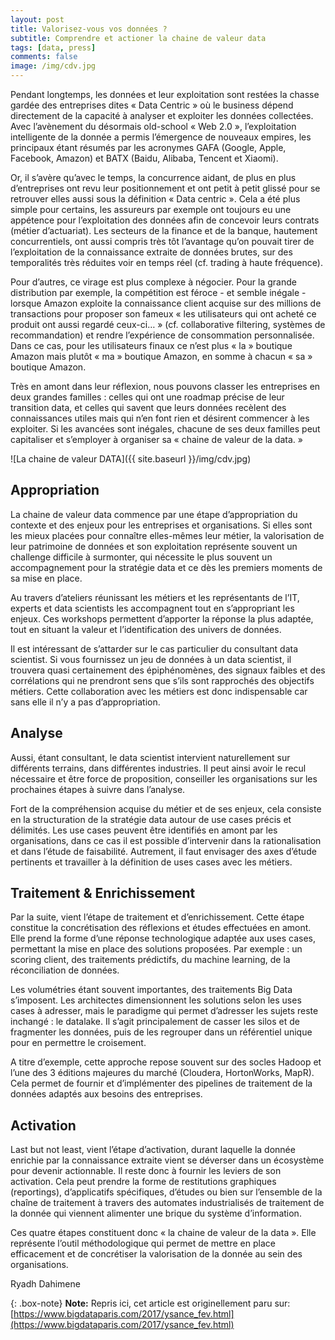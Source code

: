 ```yaml
---
layout: post
title: Valorisez-vous vos données ?
subtitle: Comprendre et actioner la chaine de valeur data
tags: [data, press]
comments: false
image: /img/cdv.jpg
---
```




Pendant longtemps, les données et leur exploitation sont restées la chasse gardée des entreprises dites « Data Centric » où le business dépend directement de la capacité à analyser et exploiter les données collectées. Avec l’avènement du désormais old-school « Web 2.0 », l’exploitation intelligente de la donnée a permis l’émergence de nouveaux empires, les principaux étant résumés par les acronymes GAFA (Google, Apple, Facebook, Amazon) et BATX (Baidu, Alibaba, Tencent et Xiaomi).

 

Or, il s’avère qu’avec le temps, la concurrence aidant, de plus en plus d’entreprises ont revu leur positionnement et ont petit à petit glissé pour se retrouver elles aussi sous la définition « Data centric ». Cela a été plus simple pour certains, les assureurs par exemple ont toujours eu une appétence pour l’exploitation des données afin de concevoir leurs contrats (métier d’actuariat). Les secteurs de la finance et de la banque, hautement concurrentiels, ont aussi compris très tôt l’avantage qu’on pouvait tirer de l’exploitation de la connaissance extraite de données brutes, sur des temporalités très réduites voir en temps réel (cf. trading à haute fréquence).

 

Pour d’autres, ce virage est plus complexe à négocier. Pour la grande distribution par exemple, la compétition est féroce - et semble inégale - lorsque Amazon exploite la connaissance client acquise sur des millions de transactions pour proposer son fameux « les utilisateurs qui ont acheté ce produit ont aussi regardé ceux-ci… » (cf. collaborative filtering, systèmes de recommandation) et rendre l’expérience de consommation personnalisée. Dans ce cas, pour les utilisateurs finaux ce n’est plus « la » boutique Amazon mais plutôt « ma » boutique Amazon, en somme à chacun « sa » boutique Amazon.

 

Très en amont dans leur réflexion, nous pouvons classer les entreprises en deux grandes familles : celles qui ont une roadmap précise de leur transition data, et celles qui savent que leurs données recèlent des connaissances utiles mais qui n’en font rien et désirent commencer à les exploiter. Si les avancées sont inégales, chacune de ses deux familles peut capitaliser et s’employer à organiser sa « chaine de valeur de la data. »

![La chaine de valeur DATA]({{ site.baseurl }}/img/cdv.jpg)

## Appropriation

La chaine de valeur data commence par une étape d’appropriation du contexte et des enjeux pour les entreprises et organisations. Si elles sont les mieux placées pour connaître elles-mêmes leur métier, la valorisation de leur patrimoine de données et son exploitation représente souvent un challenge difficile à surmonter, qui nécessite le plus souvent un accompagnement pour la stratégie data et ce dès les premiers moments de sa mise en place.

 

Au travers d’ateliers réunissant les métiers et les représentants de l’IT, experts et data scientists les accompagnent tout en s’appropriant les enjeux. Ces workshops permettent d’apporter la réponse la plus adaptée, tout en situant la valeur et l’identification des univers de données.

 

Il est intéressant de s’attarder sur le cas particulier du consultant data scientist. Si vous fournissez un jeu de données à un data scientist, il trouvera quasi certainement des épiphénomènes, des signaux faibles et des corrélations qui ne prendront sens que s’ils sont rapprochés des objectifs métiers. Cette collaboration avec les métiers est donc indispensable car sans elle il n’y a pas d’appropriation.

 

## Analyse

Aussi, étant consultant, le data scientist intervient naturellement sur différents terrains, dans différentes industries. Il peut ainsi avoir le recul nécessaire et être force de proposition, conseiller les organisations sur les prochaines étapes à suivre dans l’analyse.

 

Fort de la compréhension acquise du métier et de ses enjeux, cela consiste en la structuration de la stratégie data autour de use cases précis et délimités. Les use cases peuvent être identifiés en amont par les organisations, dans ce cas il est possible d’intervenir dans la rationalisation et dans l’étude de faisabilité. Autrement, il faut envisager des axes d’étude pertinents et travailler à la définition de uses cases avec les métiers.

 

## Traitement & Enrichissement

Par la suite, vient l’étape de traitement et d’enrichissement. Cette étape constitue la concrétisation des réflexions et études effectuées en amont. Elle prend la forme d’une réponse technologique adaptée aux uses cases, permettant la mise en place des solutions proposées. Par exemple : un scoring client, des traitements prédictifs, du machine learning, de la réconciliation de données.

 

Les volumétries étant souvent importantes, des traitements Big Data s’imposent. Les architectes dimensionnent les solutions selon les uses cases à adresser, mais le paradigme qui permet d’adresser les sujets reste inchangé : le datalake. Il s’agit principalement de casser les silos et de fragmenter les données, puis de les regrouper dans un référentiel unique pour en permettre le croisement.

 

A titre d’exemple, cette approche repose souvent sur des socles Hadoop et l’une des 3 éditions majeures du marché (Cloudera, HortonWorks, MapR). Cela permet de fournir et d’implémenter des pipelines de traitement de la données adaptés aux besoins des entreprises.

 

## Activation

Last but not least, vient l’étape d’activation, durant laquelle la donnée enrichie par la connaissance extraite vient se déverser dans un écosystème pour devenir actionnable. Il reste donc à fournir les leviers de son activation. Cela peut prendre la forme de restitutions graphiques (reportings), d’applicatifs spécifiques, d’études ou bien sur l’ensemble de la chaîne de traitement à travers des automates industrialisés de traitement de la donnée qui viennent alimenter une brique du système d’information.

 

Ces quatre étapes constituent donc « la chaine de valeur de la data ». Elle représente l’outil méthodologique qui permet de mettre en place efficacement et de concrétiser la valorisation de la donnée au sein des organisations.


Ryadh Dahimene

{: .box-note}
**Note:**  Repris ici, cet article est originellement paru sur: [https://www.bigdataparis.com/2017/ysance_fev.html](https://www.bigdataparis.com/2017/ysance_fev.html)